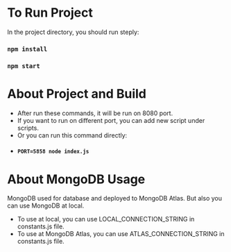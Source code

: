 # To Run Project
In the project directory, you should run steply:
### `npm install`
### `npm start`

# About Project and Build
* After run these commands, it will be run on 8080 port.
* If you want to run on different port, you can add new script under scripts.
* Or you can run this command directly:
* #### `PORT=5858 node index.js`

# About MongoDB Usage
MongoDB used for database and deployed to MongoDB Atlas. But also you can use MongoDB at local.
* To use at local, you can use LOCAL_CONNECTION_STRING in constants.js file.
* To use at MongoDB Atlas, you can use ATLAS_CONNECTION_STRING in constants.js file.
